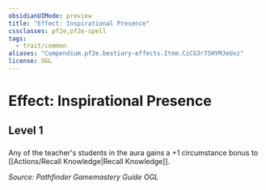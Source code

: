 ```yaml
---
obsidianUIMode: preview
title: "Effect: Inspirational Presence"
cssclasses: pf2e,pf2e-spell
tags:
  - trait/common
aliases: "Compendium.pf2e.bestiary-effects.Item.CiCG3r7SHYMJeUxz"
license: OGL
---
```

# Effect: Inspirational Presence
## Level 1
### 






Any of the teacher's students in the aura gains a +1 circumstance bonus to [[Actions/Recall Knowledge|Recall Knowledge]].

*Source: Pathfinder Gamemastery Guide*
*OGL*